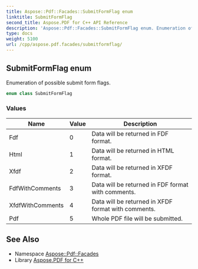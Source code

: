 ```yaml
---
title: Aspose::Pdf::Facades::SubmitFormFlag enum
linktitle: SubmitFormFlag
second_title: Aspose.PDF for C++ API Reference
description: 'Aspose::Pdf::Facades::SubmitFormFlag enum. Enumeration of possible submit form flags in C++.'
type: docs
weight: 5100
url: /cpp/aspose.pdf.facades/submitformflag/
---
```

## SubmitFormFlag enum


Enumeration of possible submit form flags.

```cpp
enum class SubmitFormFlag
```

### Values

| Name | Value | Description |
| --- | --- | --- |
| Fdf | 0 | Data will be returned in FDF format. |
| Html | 1 | Data will be returned in HTML format. |
| Xfdf | 2 | Data will be returned in XFDF format. |
| FdfWithComments | 3 | Data will be returned in FDF format with comments. |
| XfdfWithComments | 4 | Data will be returned in XFDF format with comments. |
| Pdf | 5 | Whole PDF file will be submitted. |

## See Also

* Namespace [Aspose::Pdf::Facades](../)
* Library [Aspose.PDF for C++](../../)
